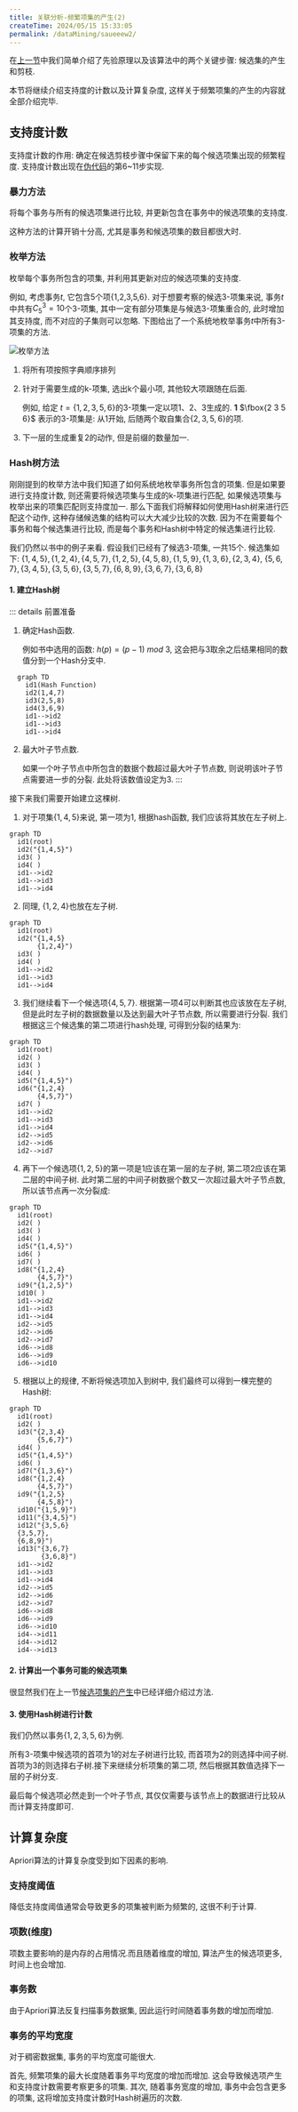 ```yaml
---
title: 关联分析-频繁项集的产生(2)
createTime: 2024/05/15 15:33:05
permalink: /dataMining/saueeew2/
---
```


在[上一节](/dataMining/ngr8k26m/)中我们简单介绍了先验原理以及该算法中的两个关键步骤: 候选集的产生和剪枝. 

本节将继续介绍支持度的计数以及计算复杂度, 这样关于频繁项集的产生的内容就全部介绍完毕.
<!-- more -->

## 支持度计数
支持度计数的作用: 确定在候选剪枝步骤中保留下来的每个候选项集出现的频繁程度. 支持度计数出现在[伪代码](/dataMining/ngr8k26m/#apriori-pseudocode)的第6~11步实现.

### 暴力方法
将每个事务与所有的候选项集进行比较, 并更新包含在事务中的候选项集的支持度.

这种方法的计算开销十分高, 尤其是事务和候选项集的数目都很大时.

### 枚举方法
枚举每个事务所包含的项集, 并利用其更新对应的候选项集的支持度.

例如, 考虑事务$t$, 它包含5个项{1,2,3,5,6}. 对于想要考察的候选3-项集来说, 事务$t$中共有$C_5^3=10$个3-项集, 其中一定有部分项集是与候选3-项集重合的, 此时增加其支持度, 而不对应的子集则可以忽略.
下图给出了一个系统地枚举事务$t$中所有3-项集的方法.

![枚举方法](/screen_shot/enumeration-method.png)

1. 将所有项按照字典顺序排列
2. 针对于需要生成的k-项集, 选出k个最小项, 其他较大项跟随在后面. 

   例如, 给定 $t=\{1,2,3,5,6\}$的3-项集一定以项1、2、3生成的. **1** $\fbox{2 3 5 6}$ 表示的3-项集是: 从1开始, 后随两个取自集合$\{2,3,5,6\}$的项.
3. 下一层的生成重复2的动作, 但是前缀的数量加一.


### Hash树方法

刚刚提到的枚举方法中我们知道了如何系统地枚举事务所包含的项集. 但是如果要进行支持度计数, 则还需要将候选项集与生成的k-项集进行匹配, 如果候选项集与枚举出来的项集匹配则支持度加一. 那么下面我们将解释如何使用Hash树来进行匹配这个动作, 这种存储候选集的结构可以大大减少比较的次数. 因为不在需要每个事务和每个候选集进行比较, 而是每个事务和Hash树中特定的候选集进行比较.



我们仍然以书中的例子来看. 假设我们已经有了候选3-项集, 一共15个. 候选集如下:
$\{1,4,5\},\{1,2,4\},\{4,5,7\},\{1,2,5\},\{4,5,8\},\{1,5,9\},\{1,3,6\},\{2,3,4\},$
$\{5,6,7\},\{3,4,5\},\{3,5,6\},\{3,5,7\},\{6,8,9\},\{3,6,7\},\{3,6,8\}$

#### 1. 建立Hash树
::: details 前置准备
1. 确定Hash函数. 
   
   例如书中选用的函数: $h(p)=(p-1)\ mod\ 3$, 这会把与3取余之后结果相同的数值分到一个Hash分支中.
```mermaid
  graph TD
    id1(Hash Function)
    id2(1,4,7)
    id3(2,5,8)
    id4(3,6,9)
    id1-->id2
    id1-->id3
    id1-->id4
```
2. 最大叶子节点数. 
  
    如果一个叶子节点中所包含的数据个数超过最大叶子节点数, 则说明该叶子节点需要进一步的分裂. 此处将该数值设定为3.
:::

接下来我们需要开始建立这棵树.
1. 对于项集$\{1,4,5\}$来说, 第一项为1, 根据hash函数, 我们应该将其放在左子树上.
``` mermaid
graph TD
  id1(root)
  id2("{1,4,5}")
  id3( )
  id4( )
  id1-->id2
  id1-->id3
  id1-->id4
```


2. 同理, $\{1,2,4\}$也放在左子树.
``` mermaid
graph TD
  id1(root)
  id2("{1,4,5}
       {1,2,4}")
  id3( )
  id4( )
  id1-->id2
  id1-->id3
  id1-->id4
```


3. 我们继续看下一个候选项$\{4,5,7\}$. 根据第一项4可以判断其也应该放在左子树, 但是此时左子树的数据数量以及达到最大叶子节点数, 所以需要进行分裂. 我们根据这三个候选集的第二项进行hash处理, 可得到分裂的结果为:
``` mermaid
graph TD
  id1(root)
  id2( )
  id3( )
  id4( )
  id5("{1,4,5}")
  id6("{1,2,4}
       {4,5,7}")
  id7( )
  id1-->id2
  id1-->id3
  id1-->id4
  id2-->id5
  id2-->id6
  id2-->id7
```


4. 再下一个候选项$\{1,2,5\}$的第一项是1应该在第一层的左子树, 第二项2应该在第二层的中间子树. 此时第二层的中间子树数据个数又一次超过最大叶子节点数, 所以该节点再一次分裂成:
``` mermaid
graph TD
  id1(root)
  id2( )
  id3( )
  id4( )
  id5("{1,4,5}")
  id6( )
  id7( )
  id8("{1,2,4}
       {4,5,7}")
  id9("{1,2,5}")
  id10( )
  id1-->id2
  id1-->id3
  id1-->id4
  id2-->id5
  id2-->id6
  id2-->id7
  id6-->id8
  id6-->id9
  id6-->id10
```


5. 根据以上的规律, 不断将候选项加入到树中, 我们最终可以得到一棵完整的Hash树:
``` mermaid
graph TD
  id1(root)
  id2( )
  id3("{2,3,4}
       {5,6,7}")
  id4( )
  id5("{1,4,5}")
  id6( )
  id7("{1,3,6}")
  id8("{1,2,4}
       {4,5,7}")
  id9("{1,2,5}
       {4,5,8}")
  id10("{1,5,9}")
  id11("{3,4,5}")
  id12("{3,5,6}
  {3,5,7},
  {6,8,9}")
  id13("{3,6,7}
        {3,6,8}")
  id1-->id2
  id1-->id3
  id1-->id4
  id2-->id5
  id2-->id6
  id2-->id7
  id6-->id8
  id6-->id9
  id6-->id10
  id4-->id11
  id4-->id12
  id4-->id13
```
#### 2. 计算出一个事务可能的候选项集

很显然我们在上一节[候选项集的产生](/dataMining/ngr8k26m/#候选项集的产生)中已经详细介绍过方法. 

#### 3. 使用Hash树进行计数
我们仍然以事务$\{1,2,3,5,6\}$为例. 

所有3-项集中候选项的首项为1的对左子树进行比较, 而首项为2的则选择中间子树.首项为3的则选择右子树.接下来继续分析项集的第二项, 然后根据其数值选择下一层的子树分支.

最后每个候选项必然走到一个叶子节点, 其仅仅需要与该节点上的数据进行比较从而计算支持度即可.

## 计算复杂度
Apriori算法的计算复杂度受到如下因素的影响.
### 支持度阈值
降低支持度阈值通常会导致更多的项集被判断为频繁的, 这很不利于计算.
### 项数(维度)
项数主要影响的是内存的占用情况.而且随着维度的增加, 算法产生的候选项更多, 时间上也会增加.
### 事务数
由于Apriori算法反复扫描事务数据集, 因此运行时间随着事务数的增加而增加.
### 事务的平均宽度
对于稠密数据集, 事务的平均宽度可能很大. 

首先, 频繁项集的最大长度随着事务平均宽度的增加而增加. 这会导致候选项产生和支持度计数需要考察更多的项集. 其次, 随着事务宽度的增加, 事务中会包含更多的项集, 这将增加支持度计数时Hash树遍历的次数. 
